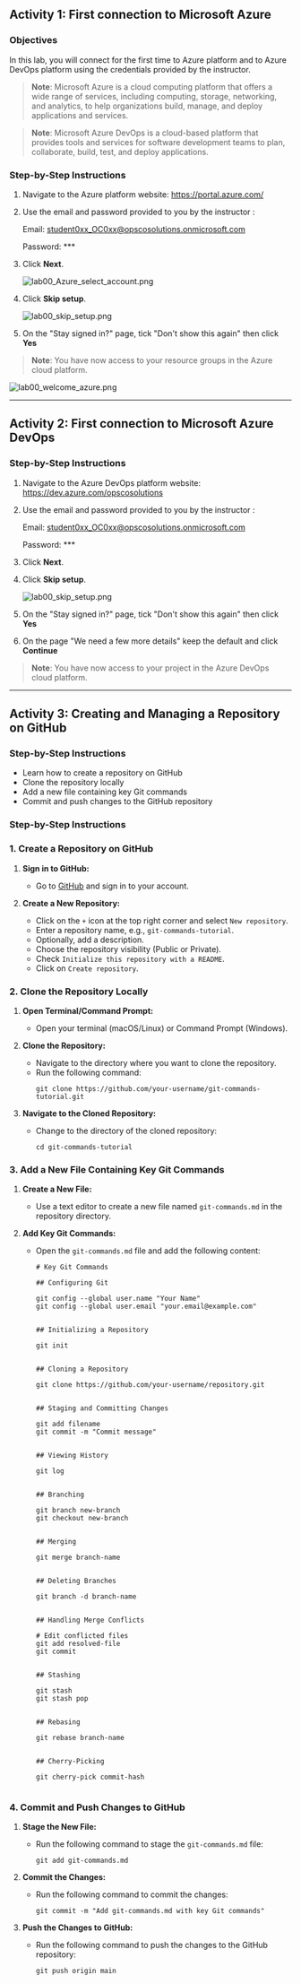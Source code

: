 
## Activity 1: First connection to Microsoft Azure

### Objectives
In this lab, you will connect for the first time to Azure platform and to Azure DevOps platform using the credentials provided by the instructor.
  
  > **Note**: Microsoft Azure is a cloud computing platform that offers a wide range of services, including computing, storage, networking, and analytics, to help organizations build, manage, and deploy applications and services. 

  > **Note**: Microsoft Azure DevOps is a cloud-based platform that provides tools and services for software development teams to plan, collaborate, build, test, and deploy applications.


### Step-by-Step Instructions

1. Navigate to the Azure platform website: https://portal.azure.com/

1. Use the email and password provided to you by the instructor :

   Email: student0xx_OC0xx@opscosolutions.onmicrosoft.com
   
   Password: ***

1. Click **Next**.
   
    ![lab00_Azure_select_account.png](media/lab00_Azure_select_account.png)

1. Click **Skip setup**.
   
    ![lab00_skip_setup.png](media/lab00_skip_setup.png)

1. On the "Stay signed in?" page, tick "Don't show this again" then click **Yes**


  > **Note**: You have now access to your resource groups in the Azure cloud platform.

![lab00_welcome_azure.png](media/lab00_welcome_azure.png)


---

## Activity 2: First connection to Microsoft Azure DevOps

### Step-by-Step Instructions

1. Navigate to the Azure DevOps platform website: https://dev.azure.com/opscosolutions

1. Use the email and password provided to you by the instructor :

   Email: student0xx_OC0xx@opscosolutions.onmicrosoft.com
   
   Password: ***

1. Click **Next**.

1. Click **Skip setup**.
   
    ![lab00_skip_setup.png](media/lab00_skip_setup.png)

1. On the "Stay signed in?" page, tick "Don't show this again" then click **Yes**

1. On the page "We need a few more details" keep the default and click **Continue**

  > **Note**: You have now access to your project in the Azure DevOps cloud platform.

---

## Activity 3: Creating and Managing a Repository on GitHub

### Step-by-Step Instructions

- Learn how to create a repository on GitHub
- Clone the repository locally
- Add a new file containing key Git commands
- Commit and push changes to the GitHub repository

### Step-by-Step Instructions

### 1. Create a Repository on GitHub

1. **Sign in to GitHub:**
   - Go to [GitHub](https://github.com/) and sign in to your account.

2. **Create a New Repository:**
   - Click on the `+` icon at the top right corner and select `New repository`.
   - Enter a repository name, e.g., `git-commands-tutorial`.
   - Optionally, add a description.
   - Choose the repository visibility (Public or Private).
   - Check `Initialize this repository with a README`.
   - Click on `Create repository`.

### 2. Clone the Repository Locally

1. **Open Terminal/Command Prompt:**
   - Open your terminal (macOS/Linux) or Command Prompt (Windows).

2. **Clone the Repository:**
   - Navigate to the directory where you want to clone the repository.
   - Run the following command:
     ```git
     git clone https://github.com/your-username/git-commands-tutorial.git
     ```

3. **Navigate to the Cloned Repository:**
   - Change to the directory of the cloned repository:
     ```git
     cd git-commands-tutorial
     ```

### 3. Add a New File Containing Key Git Commands

1. **Create a New File:**
   - Use a text editor to create a new file named `git-commands.md` in the repository directory.

2. **Add Key Git Commands:**
   - Open the `git-commands.md` file and add the following content:
     ```text
     # Key Git Commands

     ## Configuring Git

     git config --global user.name "Your Name"
     git config --global user.email "your.email@example.com"
  

     ## Initializing a Repository

     git init


     ## Cloning a Repository

     git clone https://github.com/your-username/repository.git


     ## Staging and Committing Changes

     git add filename
     git commit -m "Commit message"
 

     ## Viewing History
 
     git log
 

     ## Branching

     git branch new-branch
     git checkout new-branch


     ## Merging
  
     git merge branch-name


     ## Deleting Branches
 
     git branch -d branch-name


     ## Handling Merge Conflicts
 
     # Edit conflicted files
     git add resolved-file
     git commit
 

     ## Stashing
 
     git stash
     git stash pop


     ## Rebasing
 
     git rebase branch-name


     ## Cherry-Picking

     git cherry-pick commit-hash
 
     ```

### 4. Commit and Push Changes to GitHub

1. **Stage the New File:**
   - Run the following command to stage the `git-commands.md` file:
     ```git
     git add git-commands.md
     ```

2. **Commit the Changes:**
   - Run the following command to commit the changes:
     ```git
     git commit -m "Add git-commands.md with key Git commands"
     ```

3. **Push the Changes to GitHub:**
   - Run the following command to push the changes to the GitHub repository:
     ```git
     git push origin main
     ```
